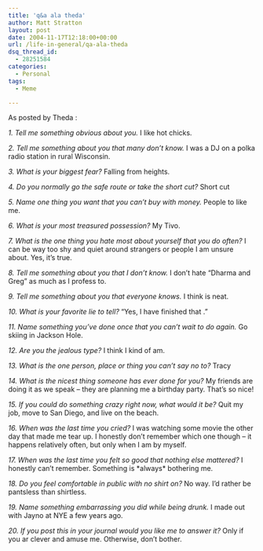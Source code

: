 ```yaml
---
title: 'q&a ala theda'
author: Matt Stratton
layout: post
date: 2004-11-17T12:18:00+00:00
url: /life-in-general/qa-ala-theda
dsq_thread_id:
  - 28251584
categories:
  - Personal
tags:
  - Meme

---
```

As posted by Theda :

_1. Tell me something obvious about you._ I like hot chicks.
  
_2. Tell me something about you that many don&#8217;t know._ I was a DJ on a polka radio station in rural Wisconsin.
  
_3. What is your biggest fear?_ Falling from heights.
  
_4. Do you normally go the safe route or take the short cut?_ Short cut
  
_5. Name one thing you want that you can&#8217;t buy with money._ People to like me.
  
_6. What is your most treasured possession?_ My Tivo.
  
_7. What is the one thing you hate most about yourself that you do often?_ I can be way too shy and quiet around strangers or people I am unsure about. Yes, it&#8217;s true.
  
_8. Tell me something about you that I don&#8217;t know._ I don&#8217;t hate &#8220;Dharma and Greg&#8221; as much as I profess to.
  
_9. Tell me something about you that everyone knows._ I think is neat.
  
_10. What is your favorite lie to tell?_ &#8220;Yes, I have finished that <thing you asked me to do>.&#8221;
  
_11. Name something you&#8217;ve done once that you can&#8217;t wait to do again._ Go skiing in Jackson Hole.
  
_12. Are you the jealous type?_ I think I kind of am.
  
_13. What is the one person, place or thing you can&#8217;t say no to?_ Tracy
  
_14. What is the nicest thing someone has ever done for you?_ My friends are doing it as we speak &#8211; they are planning me a birthday party. That&#8217;s so nice!
  
_15. If you could do something crazy right now, what would it be?_ Quit my job, move to San Diego, and live on the beach.
  
_16. When was the last time you cried?_ I was watching some movie the other day that made me tear up. I honestly don&#8217;t remember which one though &#8211; it happens relatively often, but only when I am by myself.
  
_17. When was the last time you felt so good that nothing else mattered?_ I honestly can&#8217;t remember. Something is \*always\* bothering me.
  
_18. Do you feel comfortable in public with no shirt on?_ No way. I&#8217;d rather be pantsless than shirtless.
  
_19. Name something embarrassing you did while being drunk._ I made out with Jayno at NYE a few years ago.
  
_20. If you post this in your journal would you like me to answer it?_ Only if you ar clever and amuse me. Otherwise, don&#8217;t bother.